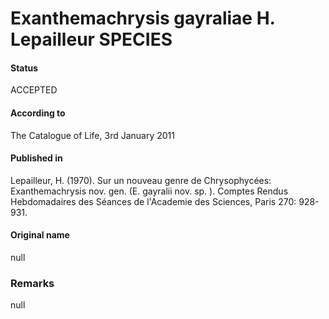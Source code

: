 Exanthemachrysis gayraliae H. Lepailleur SPECIES
=======

#### Status
ACCEPTED

#### According to
The Catalogue of Life, 3rd January 2011

#### Published in
Lepailleur, H. (1970). Sur un nouveau genre de Chrysophycées: Exanthemachrysis nov. gen. (E. gayralii nov. sp. ). Comptes Rendus Hebdomadaires des Séances de l'Academie des Sciences, Paris 270: 928-931.

#### Original name
null

### Remarks
null